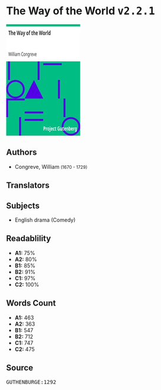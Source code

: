 # The Way of the World <kbd>v2.2.1</kbd>

![](./cover.medium.jpg "")

## Authors


 - Congreve, William <small>(1670 - 1729)</small>

## Translators



## Subjects


 - English drama (Comedy)

## Readablility


 - **A1:** 75%
 - **A2:** 80%
 - **B1:** 85%
 - **B2:** 91%
 - **C1:** 97%
 - **C2:** 100%

## Words Count


 - **A1:** 463
 - **A2:** 363
 - **B1:** 547
 - **B2:** 712
 - **C1:** 747
 - **C2:** 475

## Source


<kbd>GUTHENBURGE:1292</kbd>
